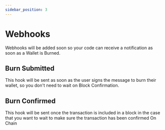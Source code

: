 ```yaml
---
sidebar_position: 3
---
```


# Webhooks

Webhooks will be added soon so your code can receive a notification as soon as a Wallet is Burned.

## Burn Submitted

This hook will be sent as soon as the user signs the message to burn their wallet, so you don't need to wait on Block Confirmation.

## Burn Confirmed

This hook will be sent once the transaction is included in a block in the case that you want to wait to make sure the transaction has been confirmed On Chain
